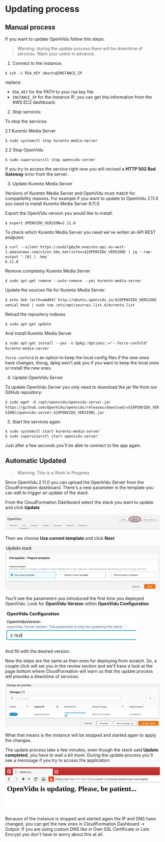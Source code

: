 # Updating process

## Manual process

If you want to update OpenVidu follow this steps:

> Warning: during the update process there will be downtime of services. Warn your users in advance.

1. Connect to the instance:

`$ ssh -i RSA_KEY ubuntu@INSTANCE_IP`

replace:

* `RSA_KEY` for the PATH to your rsa key file.
* `INSTANCE_IP` for the instance IP, you can get this information from the AWS EC2 dashboard.

2. Stop services:

To stop the services:

2.1 Kurento Media Server

`$ sudo systemctl stop kurento-media-server`

2.2 Stop OpenVidu

`$ sudo supervisorctl stop openvidu-server`

If you try to access the service right now you will recived a **HTTP 502 Bad Gateway** error from the server.

3. Update Kurento Media Server

Versions of Kurento Media Server and OpenVidu must match for compatibility reasons. For example if you want to update to OpenVidu 2.11.0 you need to install Kurento Media Server 6.11.0.

Export the OpenVidu version you would like to install:

`$ export OPENVIDU_VERSION=2.11.0`

To check which Kurento Media Server you need we've writen an API REST endpoint:

```
$ curl --silent https://oudzlg0y3m.execute-api.eu-west-1.amazonaws.com/v1/ov_kms_matrix?ov=${OPENVIDU_VERSION} | jq --raw-output '.[0] | .kms'
6.11.0
```

Remove completely Kurento Media Server

`$ sudo apt-get remove --auto-remove --yes kurento-media-server`

Update the sources file for Kurento Media Server:

`$ echo deb [arch=amd64] http://ubuntu.openvidu.io/${OPENVIDU_VERSION} xenial kms6 | sudo tee /etc/apt/sources.list.d/kurento.list`

Reload the repository indexes

`$ sudo apt-get update`

And install Kurento Media Server

`$ sudo apt-get install --yes -o Dpkg::Options::="--force-confold" kurento-media-server`

`force-confold` is an option to keep the local config files if the new ones have changes, thoug, dpkg won't ask you if you want to keep the local ones or install the new ones.

4. Update OpenVidu Server

To update OpenVidu Server you only need to download the jar file from our GitHub repository:

`$ sudo wget -O /opt/openvidu/openvidu-server.jar https://github.com/OpenVidu/openvidu/releases/download/v${OPENVIDU_VERSION}/openvidu-server-${OPENVIDU_VERSION}.jar`

5. Start the services again

```
$ sudo systemctl start kurento-media-server`
$ sudo supervisorctl start openvidu-server`
```

Just after a few seconds you'll be able to connect to the app again.

## Automatic Updated

> Warning: This is a Work In Progress

Since OpenVidu 2.11.0 you can upload the OpenVidu Server from the CloudFormation dashboard. There's a new parameter in the template you can edit to trigger an update of the stack.

From the CloudFormation Dashboard select the stack you want to update and click **Update**

![](01-Update.png)

Then we choose **Use current template** and click **Next**

![](02-Use-current-template.png)

You'll see the parameters you introduced the first time you deployed OpenVidu. Look for **OpenVidu Version** within **OpenVidu Configuration**

![](03-OpenViduVersion.png)

And fill with the desired version.

Now the steps are the same as then ones for deploying from scratch. So, a couple click will set you in the review section and we'll have a look at the page bottom where CloudFormation will warn us that the update process will provoke a downtime of services:

![](04-ChangeSet.png)

What that means is the instance will be stopped and started again to apply the changes.

The update process take a few minutes, even though the stack said **Update completed**, you have to wait a bit more. During the update process you'll see a menssage if you try to access the application:

![](05-UpdateInProgress.png)

Because of the instance is stopped and started again the IP and DNS have changed, you can get the new ones in CloudFormation Dashboard -> Output. If you are using custom DNS like in Own SSL Certificate or Lets Encrypt you don't have to worry about this at all.